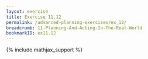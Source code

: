 ```yaml
---
layout: exercise
title: Exercise 11.12
permalink: /advanced-planning-exercises/ex_12/
breadcrumb: 11-Planning-And-Acting-In-The-Real-World
bookmarkID: ex11.12
---
```


{% include mathjax_support %}
